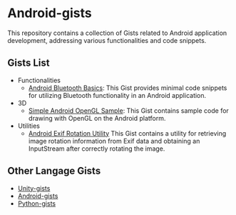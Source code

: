 # Android-gists
This repository contains a collection of Gists related to Android application development, addressing various functionalities and code snippets.

## Gists List
- Functionalities
  - [Android Bluetooth Basics](https://gist.github.com/t-34400/7c80a06925058f6a1076cbf1d5e8fd29):
    This Gist provides minimal code snippets for utilizing Bluetooth functionality in an Android application.
- 3D
  - [Simple Android OpenGL Sample](https://gist.github.com/t-34400/43e7fdad84a808b97295b1c53943de90):
    This Gist contains sample code for drawing with OpenGL on the Android platform.
- Utilities
  - [Android Exif Rotation Utility](https://gist.github.com/t-34400/517616878e2a92d9d6998983fe4c5940)
    This Gist contains a utility for retrieving image rotation information from Exif data and obtaining an InputStream after correctly rotating the image.

## Other Langage Gists
- [Unity-gists](https://github.com/t-34400/Unity-gists)
- [Android-gists](https://github.com/t-34400/Android-gists)
- [Python-gists](https://github.com/t-34400/Python-gists)
